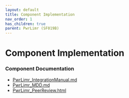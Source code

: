 ```yaml
---
layout: default
title: Component Implementation
nav_order: 1
has_children: true
parent: PwrLimr (SF019B)
---
```

# Component Implementation
### Component Documentation

- [PwrLimr_IntegrationManual.md](doc/PwrLimr_IntegrationManual.md)
- [PwrLimr_MDD.md](doc/PwrLimr_MDD.md)
- [PwrLimr_PeerReview.html](doc/PwrLimr_PeerReview.html)


